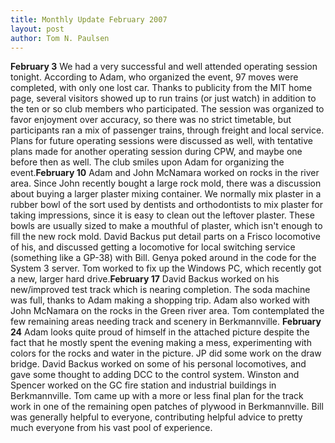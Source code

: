 ```yaml
---
title: Monthly Update February 2007 
layout: post
author: Tom N. Paulsen
---
```




 **February 3** We had a very successful and well attended operating session tonight. According to Adam, who organized the event, 97 moves were completed, with only one lost car. Thanks to publicity from the MIT home page, several visitors showed up to run trains (or just watch) in addition to the ten or so club members who participated. The session was organized to favor enjoyment over accuracy, so there was no strict timetable, but participants ran a mix of passenger trains, through freight and local service. Plans for future operating sessions were discussed as well, with tentative plans made for another operating session during CPW, and maybe one before then as well. The club smiles upon Adam for organizing the event.**February 10** Adam and John McNamara worked on rocks in the river area. Since John recently bought a large rock mold, there was a discussion about buying a larger plaster mixing container. We normally mix plaster in a rubber bowl of the sort used by dentists and orthodontists to mix plaster for taking impressions, since it is easy to clean out the leftover plaster. These bowls are usually sized to make a mouthful of plaster, which isn't enough to fill the new rock mold. David Backus put detail parts on a Frisco locomotive of his, and discussed getting a locomotive for local switching service (something like a GP\-38\) with Bill. Genya poked around in the code for the System 3 server. Tom worked to fix up the Windows PC, which recently got a new, larger hard drive.**February 17** David Backus worked on his new/improved test track which is nearing completion. The soda machine was full, thanks to Adam making a shopping trip. Adam also worked with John McNamara on the rocks in the Green river area. Tom contemplated the few remaining areas needing track and scenery in Berkmannville. **February 24** Adam looks quite proud of himself in the attached picture despite the fact that he mostly spent the evening making a mess, experimenting with colors for the rocks and water in the picture. JP did some work on the draw bridge. David Backus worked on some of his personal locomotives, and gave some thought to adding DCC to the control system. Winston and Spencer worked on the GC fire station and industrial buildings in Berkmannville. Tom came up with a more or less final plan for the track work in one of the remaining open patches of plywood in Berkmannville. Bill was generally helpful to everyone, contributing helpful advice to pretty much everyone from his vast pool of experience.  